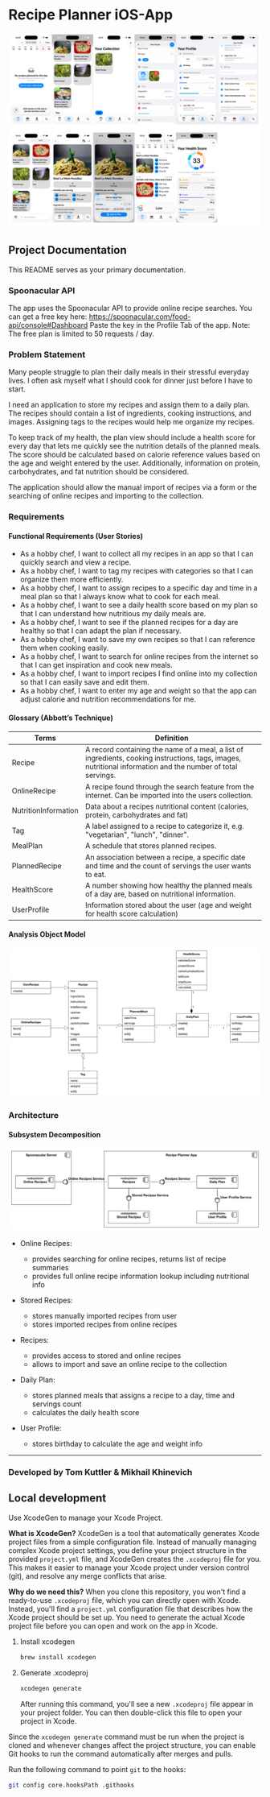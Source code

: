 # Recipe Planner iOS-App
![iOS-App](RecipePlanner.jpg)

## Project Documentation

This README serves as your primary documentation.

### Spoonacular API
The app uses the Spoonacular API to provide online recipe searches.
You can get a free key here: https://spoonacular.com/food-api/console#Dashboard
Paste the key in the Profile Tab of the app.
Note: The free plan is limited to 50 requests / day.

### Problem Statement

Many people struggle to plan their daily meals in their stressful everyday lives.
I often ask myself what I should cook for dinner just before I have to start.

I need an application to store my recipes and assign them to a daily plan. The recipes should contain a list of ingredients, cooking instructions, and images.
Assigning tags to the recipes would help me organize my recipes.

To keep track of my health, the plan view should include a health score for every day that lets me quickly see the nutrition details of the planned meals.
The score should be calculated based on calorie reference values based on the age and weight entered by the user.
Additionally, information on protein, carbohydrates, and fat nutrition should be considered.

The application should allow the manual import of recipes via a form or the searching of online recipes and importing to the collection.

### Requirements

#### Functional Requirements (User Stories)

- As a hobby chef, I want to collect all my recipes in an app so that I can quickly search and view a recipe.
- As a hobby chef, I want to tag my recipes with categories so that I can organize them more efficiently.
- As a hobby chef, I want to assign recipes to a specific day and time in a meal plan so that I always know what to cook for each meal.
- As a hobby chef, I want to see a daily health score based on my plan so that I can understand how nutritious my daily meals are.
- As a hobby chef, I want to see if the planned recipes for a day are healthy so that I can adapt the plan if necessary.
- As a hobby chef, I want to save my own recipes so that I can reference them when cooking easily.
- As a hobby chef, I want to search for online recipes from the internet so that I can get inspiration and cook new meals.
- As a hobby chef, I want to import recipes I find online into my collection so that I can easily save and edit them.
- As a hobby chef, I want to enter my age and weight so that the app can adjust calorie and nutrition recommendations for me.

#### Glossary (Abbott’s Technique)

| Terms    | Definition      |
| ------------- | ------------- |
| Recipe | A record containing the name of a meal, a list of ingredients, cooking instructions, tags, images, nutritional information and the number of total servings. |
| OnlineRecipe | A recipe found through the search feature from the internet. Can be imported into the users collection. |
| NutritionInformation | Data about a recipes nutritional content (calories, protein, carbohydrates and fat) |
| Tag | A label assigned to a recipe to categorize it, e.g. "vegetarian", "lunch", "dinner". |
| MealPlan | A schedule that stores planned recipes. | 
| PlannedRecipe | An association between a recipe, a specific date and time and the count of servings the user wants to eat. |
| HealthScore | A number showing how healthy the planned meals of a day are, based on nutritional information. |
| UserProfile | Information stored about the user (age and weight for health score calculation) |

#### Analysis Object Model

![Analysis Object Model](AOM.png)

### Architecture

#### Subsystem Decomposition

![Subsystem Decomposition](SubsystemDecomp.png)

* Online Recipes:
    - provides searching for online recipes, returns list of recipe summaries
    - provides full online recipe information lookup including nutritional info

* Stored Recipes:
    - stores manually imported recipes from user
    - stores imported recipes from online recipes

* Recipes:
    - provides access to stored and online recipes
    - allows to import and save an online recipe to the collection

* Daily Plan:
    - stores planned meals that assigns a recipe to a day, time and servings count
    - calculates the daily health score

* User Profile:
    - stores birthday to calculate the age and weight info
---
### Developed by Tom Kuttler & Mikhail Khinevich
## Local development
Use XcodeGen to manage your Xcode Project. 

**What is XcodeGen?** XcodeGen is a tool that automatically generates Xcode project files from a simple configuration file. Instead of manually managing complex Xcode project settings, you define your project structure in the provided `project.yml` file, and XcodeGen creates the `.xcodeproj` file for you. This makes it easier to manage your Xcode project under version control (git), and resolve any merge conflicts that arise.

**Why do we need this?** When you clone this repository, you won't find a ready-to-use `.xcodeproj` file, which you can directly open with Xcode. Instead, you'll find a `project.yml` configuration file that describes how the Xcode project should be set up. You need to generate the actual Xcode project file before you can open and work on the app in Xcode.

1. Install xcodegen
    ```bash
    brew install xcodegen
    ```
2. Generate .xcodeproj
    ```bash
    xcodegen generate
    ```
    
    After running this command, you'll see a new `.xcodeproj` file appear in your project folder. You can then double-click this file to open your project in Xcode.

Since the `xcodegen generate` command must be run when the project is cloned and whenever changes affect the project structure, you can enable Git hooks to run the command automatically after merges and pulls.

Run the following command to point `git` to the hooks:
```bash
git config core.hooksPath .githooks
```
